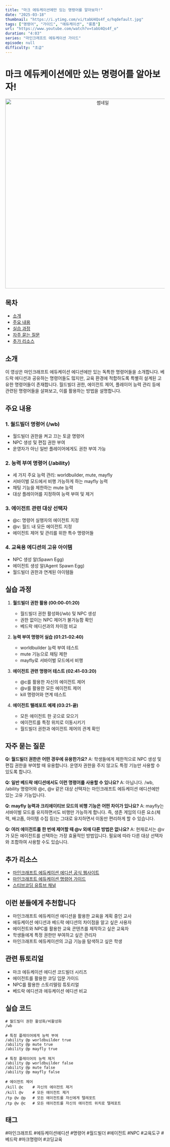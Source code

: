 ```yaml
---
title: "마크 에듀케이션에만 있는 명령어를 알아보자!"
date: "2025-03-18"
thumbnail: "https://i.ytimg.com/vi/tabU4Qs4f_o/hqdefault.jpg"
tags: ["명령어", "가이드", "에듀케이션", "롱폼"]
url: "https://www.youtube.com/watch?v=tabU4Qs4f_o"
duration: "4:03"
series: "마인크래프트 에듀케이션 가이드"
episode: null
difficulty: "초급"
---
```


# 마크 에듀케이션에만 있는 명령어를 알아보자!

<div align="center">
<img src="https://i.ytimg.com/vi/tabU4Qs4f_o/hqdefault.jpg" alt="썸네일" width="600"/>
</div>

## 목차
- [소개](#소개)
- [주요 내용](#주요-내용)
- [실습 과정](#실습-과정)
- [자주 묻는 질문](#자주-묻는-질문)
- [추가 리소스](#추가-리소스)

## 소개
이 영상은 마인크래프트 에듀케이션 에디션에만 있는 독특한 명령어들을 소개합니다. 베드락 에디션과 공유하는 명령어들도 많지만, 교육 환경에 적합하도록 특별히 설계된 고유한 명령어들이 존재합니다. 월드빌더 권한, 에이전트 제어, 플레이어 능력 관리 등에 관련된 명령어들을 살펴보고, 이를 활용하는 방법을 설명합니다.

## 주요 내용
### 1. 월드빌더 명령어 (/wb)
- 월드빌더 권한을 켜고 끄는 토글 명령어
- NPC 생성 및 편집 권한 부여
- 운영자가 아닌 일반 플레이어에게도 권한 부여 가능

### 2. 능력 부여 명령어 (/ability)
- 세 가지 주요 능력 관리: worldbuilder, mute, mayfly
- 서바이벌 모드에서 비행 가능하게 하는 mayfly 능력
- 채팅 기능을 제한하는 mute 능력
- 대상 플레이어를 지정하여 능력 부여 및 제거

### 3. 에이전트 관련 대상 선택자
- @c: 명령어 실행자의 에이전트 지정
- @v: 월드 내 모든 에이전트 지정
- 에이전트 제어 및 관리를 위한 특수 명령어들

### 4. 교육용 에디션의 고유 아이템
- NPC 생성 알(Spawn Egg)
- 에이전트 생성 알(Agent Spawn Egg)
- 월드빌더 권한과 연계된 아이템들

## 실습 과정
1. **월드빌더 권한 활용 (00:00-01:20)**
   - 월드빌더 권한 활성화(/wb) 및 NPC 생성
   - 권한 없이는 NPC 제어가 불가능함 확인
   - 베드락 에디션과의 차이점 비교

2. **능력 부여 명령어 실습 (01:21-02:40)**
   - worldbuilder 능력 부여 테스트
   - mute 기능으로 채팅 제한
   - mayfly로 서바이벌 모드에서 비행

3. **에이전트 관련 명령어 테스트 (02:41-03:20)**
   - @c를 활용한 자신의 에이전트 제어
   - @v를 활용한 모든 에이전트 제어
   - kill 명령어와 연계 테스트

4. **에이전트 텔레포트 예제 (03:21-끝)**
   - 모든 에이전트 한 곳으로 모으기
   - 에이전트를 특정 위치로 이동시키기
   - 월드빌더 권한과 에이전트 제어의 관계 확인

## 자주 묻는 질문
**Q: 월드빌더 권한은 어떤 경우에 유용한가요?**
A: 학생들에게 제한적으로 NPC 생성 및 편집 권한을 부여할 때 유용합니다. 운영자 권한을 주지 않고도 특정 기능만 사용할 수 있도록 합니다.

**Q: 일반 베드락 에디션에서도 이런 명령어를 사용할 수 있나요?**
A: 아닙니다. /wb, /ability 명령어와 @c, @v 같은 대상 선택자는 마인크래프트 에듀케이션 에디션에만 있는 고유 기능입니다.

**Q: mayfly 능력과 크리에이티브 모드의 비행 기능은 어떤 차이가 있나요?**
A: mayfly는 서바이벌 모드를 유지하면서도 비행만 가능하게 합니다. 즉, 생존 게임의 다른 요소(체력, 배고픔, 아이템 수집 등)는 그대로 유지하면서 이동만 편리하게 할 수 있습니다.

**Q: 여러 에이전트를 한 번에 제어할 때 @v 외에 다른 방법은 없나요?**
A: 현재로서는 @v가 모든 에이전트를 선택하는 가장 효율적인 방법입니다. 필요에 따라 다른 대상 선택자와 조합하여 사용할 수도 있습니다.

## 추가 리소스
- [마인크래프트 에듀케이션 에디션 공식 웹사이트](https://education.minecraft.net/)
- [마인크래프트 에듀케이션 명령어 가이드](https://education.minecraft.net/ko-kr/resources/computer-science-subject-kit)
- [스티브코딩 유튜브 채널](https://www.youtube.com/c/스티브코딩)

## 이런 분들에게 추천합니다
- 마인크래프트 에듀케이션 에디션을 활용한 교육을 계획 중인 교사
- 에듀케이션 에디션과 베드락 에디션의 차이점을 알고 싶은 사용자
- 에이전트와 NPC를 활용한 교육 콘텐츠를 제작하고 싶은 교육자
- 학생들에게 특정 권한만 부여하고 싶은 관리자
- 마인크래프트 에듀케이션의 고급 기능을 탐색하고 싶은 학생

## 관련 튜토리얼
- 마크 에듀케이션 에디션 코드빌더 시리즈
- 에이전트를 활용한 코딩 입문 가이드
- NPC를 활용한 스토리텔링 튜토리얼
- 베드락 에디션과 에듀케이션 에디션 비교

## 실습 코드
```
# 월드빌더 권한 활성화/비활성화
/wb

# 특정 플레이어에게 능력 부여
/ability @p worldbuilder true
/ability @p mute true
/ability @p mayfly true

# 특정 플레이어의 능력 제거
/ability @p worldbuilder false
/ability @p mute false
/ability @p mayfly false

# 에이전트 제어
/kill @c    # 자신의 에이전트 제거
/kill @v    # 모든 에이전트 제거
/tp @v @p   # 모든 에이전트를 자신에게 텔레포트
/tp @v @c   # 모든 에이전트를 자신의 에이전트 위치로 텔레포트
```

## 태그
#마인크래프트 #에듀케이션에디션 #명령어 #월드빌더 #에이전트 #NPC #교육도구 #베드락 #마크명령어 #코딩교육
